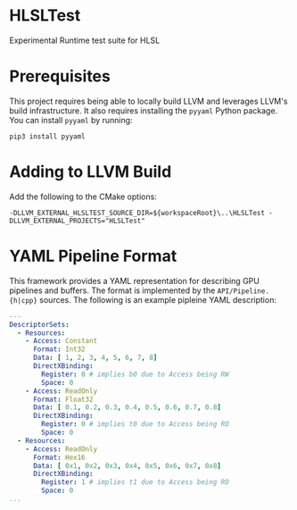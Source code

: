 # HLSLTest
Experimental Runtime test suite for HLSL

# Prerequisites

This project requires being able to locally build LLVM and leverages LLVM's build infrastructure. It also requires installing the `pyyaml` Python package. You can install `pyyaml` by running:

```shell
pip3 install pyyaml
```

# Adding to LLVM Build

Add the following to the CMake options:

```shell
-DLLVM_EXTERNAL_HLSLTEST_SOURCE_DIR=${workspaceRoot}\..\HLSLTest -DLLVM_EXTERNAL_PROJECTS="HLSLTest"
```

# YAML Pipeline Format

This framework provides a YAML representation for describing GPU pipelines and buffers. The format is implemented by the `API/Pipeline.{h|cpp}` sources. The following is an example pipleine YAML description:

```yaml
---
DescriptorSets:
  - Resources:
    - Access: Constant
      Format: Int32
      Data: [ 1, 2, 3, 4, 5, 6, 7, 8]
      DirectXBinding:
        Register: 0 # implies b0 due to Access being RW
        Space: 0
    - Access: ReadOnly
      Format: Float32
      Data: [ 0.1, 0.2, 0.3, 0.4, 0.5, 0.6, 0.7, 0.8]
      DirectXBinding:
        Register: 0 # implies t0 due to Access being RO
        Space: 0
  - Resources:
    - Access: ReadOnly
      Format: Hex16
      Data: [ 0x1, 0x2, 0x3, 0x4, 0x5, 0x6, 0x7, 0x8]
      DirectXBinding:
        Register: 1 # implies t1 due to Access being RO
        Space: 0
...
```
